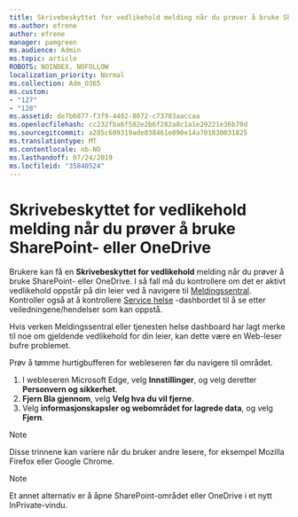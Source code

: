 ```yaml
---
title: Skrivebeskyttet for vedlikehold melding når du prøver å bruke SharePoint- eller OneDrive
ms.author: efrene
author: efrene
manager: pamgreen
ms.audience: Admin
ms.topic: article
ROBOTS: NOINDEX, NOFOLLOW
localization_priority: Normal
ms.collection: Adm_O365
ms.custom:
- "127"
- "128"
ms.assetid: de7b6877-f3f9-4402-8072-c73783aaccaa
ms.openlocfilehash: cc232fba6f502e2b6f282a8c1a1e29221e36b70d
ms.sourcegitcommit: a285c609319ade038461e090e14a701830031825
ms.translationtype: MT
ms.contentlocale: nb-NO
ms.lasthandoff: 07/24/2019
ms.locfileid: "35840524"
---
```

# <a name="read-only-for-maintenance-message-when-attempting-to-use-sharepoint-or-onedrive"></a>Skrivebeskyttet for vedlikehold melding når du prøver å bruke SharePoint- eller OneDrive

Brukere kan få en **Skrivebeskyttet for vedlikehold** melding når du prøver å bruke SharePoint- eller OneDrive.  I så fall må du kontrollere om det er aktivt vedlikehold oppstår på din leier ved å navigere til [Meldingssentral](https://portal.office.com/adminportal/home#/MessageCenter). Kontroller også at å kontrollere [Service helse](https://portal.office.com/adminportal/home#/servicehealth) -dashbordet til å se etter veiledningene/hendelser som kan oppstå.

Hvis verken Meldingssentral eller tjenesten helse dashboard har lagt merke til noe om gjeldende vedlikehold for din leier, kan dette være en Web-leser bufre problemet.

Prøv å tømme hurtigbufferen for webleseren før du navigere til området.

1. I webleseren Microsoft Edge, velg **Innstillinger**, og velg deretter **Personvern og sikkerhet**.
2. **Fjern Bla gjennom**, velg **Velg hva du vil fjerne**.
3. Velg **informasjonskapsler og webområdet for lagrede data**, og velg **Fjern**.

>[!Note] 
> Disse trinnene kan variere når du bruker andre lesere, for eksempel Mozilla Firefox eller Google Chrome.

>[!Note] 
> Et annet alternativ er å åpne SharePoint-området eller OneDrive i et nytt InPrivate-vindu.